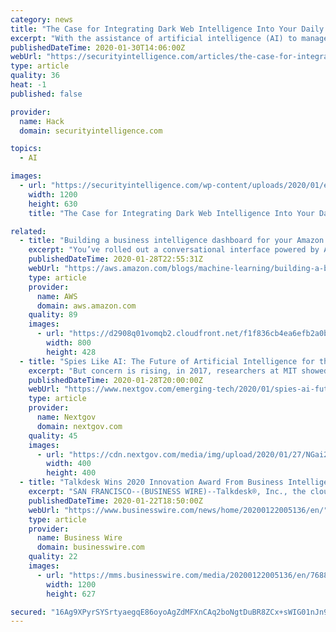 ```yaml
---
category: news
title: "The Case for Integrating Dark Web Intelligence Into Your Daily Operations"
excerpt: "With the assistance of artificial intelligence (AI) to manage and make sense of all these data points, you can certainly create a good defensive perimeter and take remediation steps if you identify gaps in your network. It’s the second, third and fourth clusters that may require some tailoring and additional resources. Certain service ..."
publishedDateTime: 2020-01-30T14:06:00Z
webUrl: "https://securityintelligence.com/articles/the-case-for-integrating-dark-web-intelligence-into-your-daily-operations/"
type: article
quality: 36
heat: -1
published: false

provider:
  name: Hack
  domain: securityintelligence.com

topics:
  - AI

images:
  - url: "https://securityintelligence.com/wp-content/uploads/2020/01/external_the-case-for-integrating-dark-web-intelligence-into-your-daily-operations.jpg"
    width: 1200
    height: 630
    title: "The Case for Integrating Dark Web Intelligence Into Your Daily Operations"

related:
  - title: "Building a business intelligence dashboard for your Amazon Lex bots"
    excerpt: "You’ve rolled out a conversational interface powered by Amazon Lex, with a goal of improving the user experience for your customers. Now you want to track how well it’s working. Are your customers finding it helpful? How are they using it? Do they like it enough to come back? How can you analyze their"
    publishedDateTime: 2020-01-28T22:55:31Z
    webUrl: "https://aws.amazon.com/blogs/machine-learning/building-a-business-intelligence-dashboard-for-your-amazon-lex-bots/"
    type: article
    provider:
      name: AWS
      domain: aws.amazon.com
    quality: 89
    images:
      - url: "https://d2908q01vomqb2.cloudfront.net/f1f836cb4ea6efb2a0b1b99f41ad8b103eff4b59/2020/01/27/bi-lex-1.gif"
        width: 800
        height: 428
  - title: "Spies Like AI: The Future of Artificial Intelligence for the U.S. Intelligence Community"
    excerpt: "But concern is rising, in 2017, researchers at MIT showed how easy it was to fool neural networks with 3D-printed objects by just slightly changing the texture. It’s an issue that some in the intelligence community are beginning to talk about as well with the rise of new tools such as general adversarial networks. The National Institute of ..."
    publishedDateTime: 2020-01-28T20:00:00Z
    webUrl: "https://www.nextgov.com/emerging-tech/2020/01/spies-ai-future-artificial-intelligence-us-intelligence-community/162683/?oref=ng-category-lander-river"
    type: article
    provider:
      name: Nextgov
      domain: nextgov.com
    quality: 45
    images:
      - url: "https://cdn.nextgov.com/media/img/upload/2020/01/27/NGai20200127/open-graph.jpg"
        width: 400
        height: 400
  - title: "Talkdesk Wins 2020 Innovation Award From Business Intelligence Group"
    excerpt: "SAN FRANCISCO--(BUSINESS WIRE)--Talkdesk®, Inc., the cloud contact center for innovative enterprises, today announced it has been named a winner in the 2020 BIG Innovation Awards presented by the Business Intelligence Group. Talkdesk is recognized for Talkdesk iQ™, native artificial intelligence (AI) that is infused throughout the Talkdesk ..."
    publishedDateTime: 2020-01-22T18:50:00Z
    webUrl: "https://www.businesswire.com/news/home/20200122005136/en/"
    type: article
    provider:
      name: Business Wire
      domain: businesswire.com
    quality: 22
    images:
      - url: "https://mms.businesswire.com/media/20200122005136/en/768825/23/BIG_Innovation_award_2020_%402x.jpg"
        width: 1200
        height: 627

secured: "16Ag9XPyrSYSrtyaegqE86oyoAgZdMFXnCAq2boNgtDuBR8ZCx+sWIG01nJn9o11OCsGHERwtjgEVLX3BOipCtx1Oe04r5rPKaCM4z8TIkpGXkK5L6UVg/iA+NZC2sZl/UTkhvccSkQrZkO8HUqUXMY/A7euUlOgNjS8R9zM/+szDp8Yhq4a3YvpvF97sx5tJZzSxA56QhCIb/jNw3oM4cNJsY+Fq9uMtoY6u3V6Ma7CcIQpey2/54EWTN3cYxSdLBjSv7br0lbmiGcsBHAyHOiM4A3OxLOTWpENSWQgfiZ2164v/LpbPoI2V/6IRhdi;N5eSzI9sMy2bEEEpWmIRmw=="
---
```


